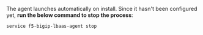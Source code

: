 The agent launches automatically on install. Since it hasn't been configured yet, **run the below command to stop the process**:

`service f5-bigip-lbaas-agent stop`